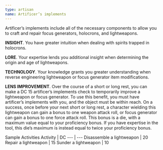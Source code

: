 ```yaml
---
type: artisan
name: Artificer’s implements
---
```

Artificer’s implements include all of the necessary components to allow you to craft and repair focus generators, holocrons, and lightweapons.

__INSIGHT__. 
You have greater intuition when dealing with spirits trapped in holocrons.

__LORE__. 
Your expertise lends you additional insight when determining the origin and age of lightweapons.

__TECHNOLOGY__. 
Your knowledge grants you greater understanding when reverse engineering lightweapon or focus generator item modifications.

__LENS IMPROVEMENT__. 
Over the course of a short or long rest, you can make a DC 15 artificer’s implements check to temporarily improve a lightweapon or focus generator. To use this benefit, you must have artificer’s implements with you, and the object must be within reach. On a success, once before your next short or long rest, a character wielding this lightweapon can gain a bonus to one weapon attack roll, or focus generator can gain a bonus to one force attack roll. This bonus is a die, with a maximum value equal to your proficiency bonus. If you have expertise in the tool, this die’s maximum is instead equal to twice your proficiency bonus.


Sample Activities
Activity | DC
--- | ---
Disassemble a lightweapon | 20
Repair a lightweapon | 15
Sunder a lightweapon | 10
